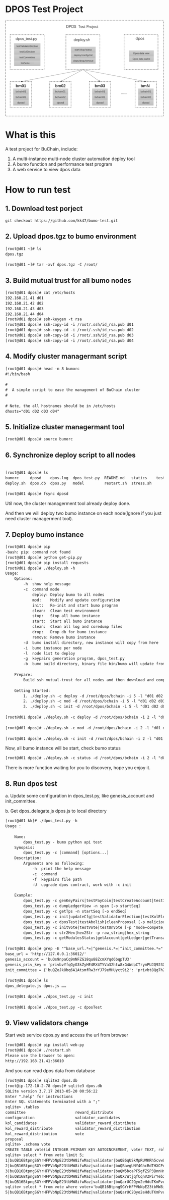 
# DPOS Test Project

![DPOS test project](statics/images/dpos-test.png)

# What is this

A test project for BuChain, include:

1. A multi-instance multi-node cluster automation deploy tool
2. A bumo function and performance test program
3. A web service to view dpos data

# How to run test

## 1. Download test porject

```txt
git checkout https://github.com/kk47/bumo-test.git
```

## 2. Upload dpos.tgz to bumo environment

```txt
[root@d01 ~]# ls
dpos.tgz

[root@d01 ~]# tar -xvf dpos.tgz -C /root/
```

## 3. Build mutual trust for all bumo nodes

```txt
[root@d01 dpos]# cat /etc/hosts
192.168.21.41 d01
192.168.21.42 d02
192.168.21.43 d03
192.168.21.44 d04
[root@d01 dpos]# ssh-keygen -t rsa
[root@d01 dpos]# ssh-copy-id -i /root/.ssh/id_rsa.pub d01
[root@d01 dpos]# ssh-copy-id -i /root/.ssh/id_rsa.pub d02
[root@d01 dpos]# ssh-copy-id -i /root/.ssh/id_rsa.pub d03
[root@d01 dpos]# ssh-copy-id -i /root/.ssh/id_rsa.pub d04
```

## 4. Modify cluster managermant script

```txt
[root@d01 dpos]# head -n 8 bumorc
#!/bin/bash

#
#  A simple script to ease the management of BuChain cluster
#

# Note, the all hostnames should be in /etc/hosts
dhosts="d01 d02 d03 d04"
```

## 5. Initialize cluster managermant tool

```txt
[root@d01 dpos]# source bumorc
```

## 6. Synchronize deploy script to all nodes

```txt

[root@d01 dpos]# ls
bumorc     dposd    dpos.log  dpos_test.py  README.md   statics    test.cfg
deploy.sh  dpos.db  dpos.py   model         restart.sh  stress.sh

[root@d01 dpos]# fsync dposd
```

Util now, the cluster managerment tool already deploy done.

And then we will deploy two bumo instance on each node(Ignore if you just need cluster managerment tool).

## 7. Deploy bumo instance

```txt
[root@d01 dpos]# pip
-bash: pip: command not found
[root@d01 dpos]# python get-pip.py
[root@d01 dpos]# pip install requests
[root@d01 dpos]# ./deploy.sh -h
Usage:
    Options:
        -h  show help message
        -c  command mode
            deploy: Deploy bumo to all nodes
            mod:    Modify and update configuration
            init:   Re-init and start bumo program
            clean:  Clean test environment
            stop:   Stop all bumo instance
            start:  Start all bumo instance
            clean:  Clean all log and coredump files
            drop:   Drop db for bumo instance
            remove: Remove bumo instance
        -d  bumo install directory, new instance will copy from here
        -i  bumo instance per node
        -l  node list to deploy
        -g  keypairs generation program, dpos_test.py
        -b  bumo build directory, binary file bin/bumo will update from here

    Prepare:
        Build ssh mutual-trust for all nodes and then download and compile bumo program.

    Getting Started:
        1. ./deploy.sh -c deploy -d /root/dpos/bchain -i 5 -l "d01 d02 d03"
        2. ./deploy.sh -c mod -d /root/dpos/bchain -i 5 -l "d01 d02 d03" -g "/root/dpos/dpos_test.py"
        3. ./deploy.sh -c init -d /root/dpos/bchain -i 5 -l "d01 d02 d03" -b "/root/dpos/bumo-1.3.0"

[root@d01 dpos]# ./deploy.sh -c deploy -d /root/dpos/bchain -i 2 -l "d01 d02 d03 d04"

[root@d01 dpos]# ./deploy.sh -c mod -d /root/dpos/bchain -i 2 -l "d01 d02 d03 d04"

[root@d01 dpos]# ./deploy.sh -c init -d /root/dpos/bchain -i 2 -l "d01 d02 d03 d04"
```

Now, all bumo instance will be start, check bumo status

```txt
[root@d01 dpos]# ./deploy.sh -c status -d /root/dpos/bchain -i 2 -l "d01 d02 d03 d04"
```

There is more function waiting for you to discovery, hope you enjoy it.

## 8. Run dpos test

a. Update some configuration in dpos_test.py, like genesis_account and init_committee.

b. Get dpos_delegate.js dpos.js to local directory

```txt
[root@d01 kk]# ./dpos_test.py -h
Usage :

    Name:
        dpos_test.py - bumo python api test
    Synopsis:
        dpos_test.py -c [command] [options...]
    Description:
        Arguments are as following:
            -h  print the help message
            -c  command
            -f  keypairs file path
            -U  upgrade dpos contract, work with -c init

    Example:
        dpos_test.py -c genKeyPairs|testPayCoin|testCreateAccount|testIssueAsset -n number [-o numOpPerTx] [-s startNonce] [-f keypairs]
        dpos_test.py -c dumpLedgerView -n span [-o startSeq]
        dpos_test.py -c getTps -n startSeq [-o endSeq]
        dpos_test.py -c init|updateCfg|testValidatorElection|testKolElection|testCommittee [-f keypairs] [-U] [-p key=value]
        dpos_test.py -c dposTest|testAbolish|cleanProposal [-p malicious|item,operate,address]
        dpos_test.py -c initVote|testVote|testUnVote [-p 'mode=compete,voter_num=5,candidate_num=5']
        dpos_test.py -c str2Hex|hex2Str -p raw_string|hex_string
        dpos_test.py -c getModulesStatus|getAccount|getLedger|getTransactionHistory|list

[root@d01 dpos]# grep -E "^base_url.*=|^genesis.*=|^init_committee.*=" dpos_test.py
base_url = 'http://127.0.0.1:36012/'
genesis_account = 'buQs9npaCq9mNFZG18qu88ZcmXYqd6bqpTU3'
genesis_priv_key = 'privbvYfqQyG3kZyHE4RX4TYVa32htw8xG4WdpCTrymPUJQ923XkKVbM'
init_committee = {'buQZoJk8bq6A1AtsmfRw3rYJ79eMHUyct9i2': 'privbt8Qg7h2YDDZqMRTuTG34SMzNXREdm8UQUtBpVDHk6e5xA54GTZ2',

[root@d01 dpos]# ls
dpos_delegate.js dpos.js ……

[root@d01 dpos]# ./dpos_test.py -c init

[root@d01 dpos]# ./dpos_test.py -c dposTest

```

## 9. View validators change

Start web service dpos.py and access the url from browser

```txt
[root@d01 dpos]# pip install web-py
[root@d01 dpos]# ./restart.sh
Please use the browser to open:
http://192.168.21.41:36010
```

And you can read dpos data from database

```txt
[root@d01 dpos]# sqlite3 dpos.db 
[root@ip-172-10-2-78 dpos]# sqlite3 dpos.db 
SQLite version 3.7.17 2013-05-20 00:56:22
Enter ".help" for instructions
Enter SQL statements terminated with a ";"
sqlite> .tables
committee                      reward_distribute            
configuration                  validator_candidates         
kol_candidates                 validator_reward_distribute  
kol_reward_distribute          validator_reward_distribution
kol_reward_distribution        vote                         
proposal                     
sqlite> .schema vote
CREATE TABLE vote(id INTEGER PRIMARY KEY AUTOINCREMENT, voter TEXT, role TEXT, candidate TEXT, amount INT);
sqlite> select * from vote limit 5;
1|buQB16BtpngSGYrHFPVbNpE23tbMW8ifwMaz|validator|buQB6qUSkMpRUMKRh5cvwUeJF5ktXwY3NyWh|5000000000
2|buQB16BtpngSGYrHFPVbNpE23tbMW8ifwMaz|validator|buQBavgUNY4GhcRdTHXCPquUY2ZPK4zgmZab|7000000000
3|buQB16BtpngSGYrHFPVbNpE23tbMW8ifwMaz|validator|buQW5bcaPF5gfZSP3BnnHmuA69EmBvrV6iWa|12000000000
4|buQB16BtpngSGYrHFPVbNpE23tbMW8ifwMaz|validator|buQX7WtjqfCqnVZPirYebzdg62uSp58VVkqz|12000000000
5|buQB16BtpngSGYrHFPVbNpE23tbMW8ifwMaz|validator|buQarUC2Qyo2eHduTKmPvupAuuQjpWPBGjbh|7000000000
sqlite> select * from vote where voter='buQB16BtpngSGYrHFPVbNpE23tbMW8ifwMaz' and candidate='buQarUC2Qyo2eHduTKmPvupAuuQjpWPBGjbh';
5|buQB16BtpngSGYrHFPVbNpE23tbMW8ifwMaz|validator|buQarUC2Qyo2eHduTKmPvupAuuQjpWPBGjbh|7000000000
```
